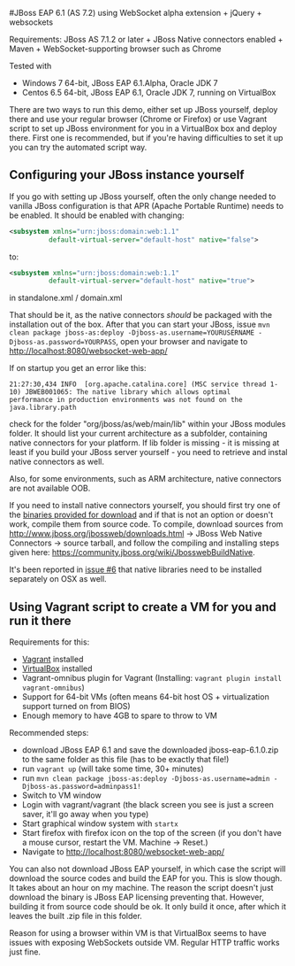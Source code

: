 #JBoss EAP 6.1 (AS 7.2) using WebSocket alpha extension + jQuery + websockets

Requirements:
JBoss AS 7.1.2 or later + JBoss Native connectors enabled + Maven + WebSocket-supporting browser such as Chrome

Tested with
 - Windows 7 64-bit, JBoss EAP 6.1.Alpha, Oracle JDK 7
 - Centos 6.5 64-bit, JBoss EAP 6.1, Oracle JDK 7, running on VirtualBox

There are two ways to run this demo, either set up JBoss yourself, deploy there and use
your regular browser (Chrome or Firefox) or use Vagrant script to set up JBoss environment
for you in a VirtualBox box and deploy there. First one is recommended, but if you're having
difficulties to set it up you can try the automated script way.

## Configuring your JBoss instance yourself

If you go with setting up JBoss yourself, often the only change needed to vanilla JBoss
configuration is that APR (Apache Portable Runtime) needs to be enabled.
It should be enabled with changing:

```xml
<subsystem xmlns="urn:jboss:domain:web:1.1"
          default-virtual-server="default-host" native="false">
```
to:

```xml
<subsystem xmlns="urn:jboss:domain:web:1.1"
          default-virtual-server="default-host" native="true">
```
in standalone.xml / domain.xml

That should be it, as the native connectors *should* be packaged with the installation out of the box.
After that you can start your JBoss, issue `mvn clean package jboss-as:deploy -Djboss-as.username=YOURUSERNAME
-Djboss-as.password=YOURPASS`, open your browser and navigate to [http://localhost:8080/websocket-web-app/](http://localhost:8080/websocket-web-app/)

If on startup you get an error like this:

```
21:27:30,434 INFO  [org.apache.catalina.core] (MSC service thread 1-10) JBWEB001065: The native library which allows optimal
performance in production environments was not found on the java.library.path
```

check for the folder "org/jboss/as/web/main/lib" within your JBoss modules folder. It should list your
current architecture as a subfolder, containing native connectors for your platform. If lib folder is
missing - it is missing at least if you build your JBoss server yourself - you need to retrieve and instal
native connectors as well.

Also, for some environments, such as ARM architecture, native connectors are not available OOB.

If you need to install native connectors yourself, you should first try one of the [binaries provided for
download](http://www.jboss.org/jbossweb/downloads.html) and if that is not an option or doesn't work,
compile them from source code. To compile, download sources from http://www.jboss.org/jbossweb/downloads.html ->
JBoss Web Native Connectors -> source tarball, and follow the compiling and installing steps
given here: https://community.jboss.org/wiki/JbosswebBuildNative.

It's been reported in [issue #6](https://github.com/eis/jboss-websocket-demo/issues/6) that native libraries
need to be installed separately on OSX as well.

## Using Vagrant script to create a VM for you and run it there

Requirements for this:
 - [Vagrant](https://www.vagrantup.com/) installed
 - [VirtualBox](https://www.virtualbox.org/) installed
 - Vagrant-omnibus plugin for Vagrant (Installing: `vagrant plugin install vagrant-omnibus`)
 - Support for 64-bit VMs (often means 64-bit host OS + virtualization support turned on from BIOS)
 - Enough memory to have 4GB to spare to throw to VM

Recommended steps:
 - download JBoss EAP 6.1 and save the downloaded jboss-eap-6.1.0.zip to the same folder as this file (has to be exactly that file!)
 - run `vagrant up` (will take some time, 30+ minutes)
 - run `mvn clean package jboss-as:deploy -Djboss-as.username=admin -Djboss-as.password=adminpass1!`
 - Switch to VM window
 - Login with vagrant/vagrant (the black screen you see is just a screen saver, it'll go away when you type)
 - Start graphical window system with `startx`
 - Start firefox with firefox icon on the top of the screen (if you don't have a mouse cursor, restart the VM. Machine -> Reset.)
 - Navigate to [http://localhost:8080/websocket-web-app/](http://localhost:8080/websocket-web-app/)

You can also not download JBoss EAP yourself, in which case the script will download the source codes and build the EAP for you.
This is slow though. It takes about an hour on my machine. The reason the script doesn't just download the binary is JBoss EAP
licensing preventing that. However, building it from source code should be ok. It only build it once, after which it leaves the
built .zip file in this folder.

Reason for using a browser within VM is that VirtualBox seems to have issues with exposing WebSockets outside VM. Regular
HTTP traffic works just fine.